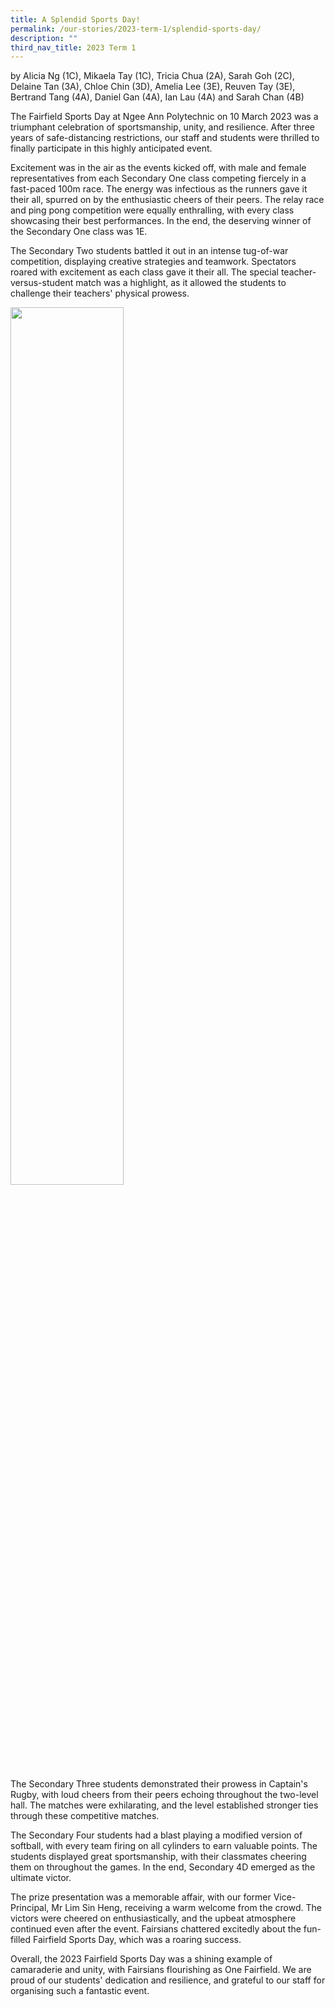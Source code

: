 ```yaml
---
title: A Splendid Sports Day!
permalink: /our-stories/2023-term-1/splendid-sports-day/
description: ""
third_nav_title: 2023 Term 1
---
```

by Alicia Ng (1C), Mikaela Tay (1C), Tricia Chua (2A), Sarah Goh (2C), Delaine Tan (3A), Chloe Chin (3D), Amelia Lee (3E), Reuven Tay (3E), Bertrand Tang (4A), Daniel Gan (4A), Ian Lau (4A) and Sarah Chan (4B)

The Fairfield Sports Day at Ngee Ann Polytechnic on 10 March 2023 was a triumphant celebration of sportsmanship, unity, and resilience. After three years of safe-distancing restrictions, our staff and students were thrilled to finally participate in this highly anticipated event.

Excitement was in the air as the events kicked off, with male and female representatives from each Secondary One class competing fiercely in a fast-paced 100m race. The energy was infectious as the runners gave it their all, spurred on by the enthusiastic cheers of their peers. The relay race and ping pong competition were equally enthralling, with every class showcasing their best performances. In the end, the deserving winner of the Secondary One class was 1E.

The Secondary Two students battled it out in an intense tug-of-war competition, displaying creative strategies and teamwork. Spectators roared with excitement as each class gave it their all. The special teacher-versus-student match was a highlight, as it allowed the students to challenge their teachers' physical prowess.

<img src="/images/Our Stories/2023/splendid-sports-day-ezgif.gif" style="width:60%">


The Secondary Three students demonstrated their prowess in Captain's Rugby, with loud cheers from their peers echoing throughout the two-level hall. The matches were exhilarating, and the level established stronger ties through these competitive matches.

The Secondary Four students had a blast playing a modified version of softball, with every team firing on all cylinders to earn valuable points. The students displayed great sportsmanship, with their classmates cheering them on throughout the games. In the end, Secondary 4D emerged as the ultimate victor.

The prize presentation was a memorable affair, with our former Vice-Principal, Mr Lim Sin Heng, receiving a warm welcome from the crowd. The victors were cheered on enthusiastically, and the upbeat atmosphere continued even after the event. Fairsians chattered excitedly about the fun-filled Fairfield Sports Day, which was a roaring success.

Overall, the 2023 Fairfield Sports Day was a shining example of camaraderie and unity, with Fairsians flourishing as One Fairfield. We are proud of our students' dedication and resilience, and grateful to our staff for organising such a fantastic event.
